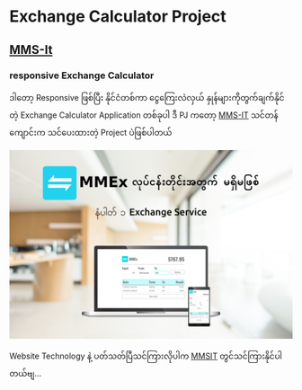 # Exchange Calculator Project
## [MMS-It](https://www.facebook.com/mmsit2021)
### responsive Exchange Calculator

ဒါတော့ Responsive ဖြစ်ပြီး နိုင်ငံတစ်ကာ ငွေကြေးလဲလှယ် နှုန်များကိုတွက်ချက်နိုင်တဲ့
Exchange Calculator Application တစ်ခုပါ ဒီ PJ ကတော့ [MMS-IT](https://www.facebook.com/mmsit2021) သင်တန်ကျောင်းက
သင်ပေးထားတဲ့ Project ပဲဖြစ်ပါတယ် 

![preview img](Finial%20Mockup.png)

Website Technology နဲ့ ပတ်သတ်ပြီသင်ကြားလိုပါက [MMSIT](https://www.facebook.com/mmsit2021) တွင်သင်ကြားနိုင်ပါတယ်ဗျ...

